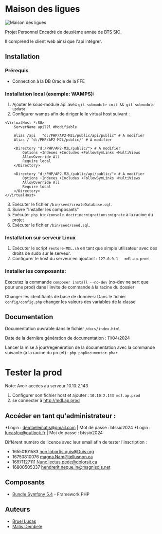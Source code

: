 # Maison des ligues

![Maison des ligues](https://i.imgur.com/Toba9cv.png)

Projet Personnel Encadré de deuxième année de BTS SIO.

Il comprend le client web ainsi que l'api intégrer.

## Installation
### Prérequis 
- Connection à la DB Oracle de la FFE
### Installation local (exemple: WAMPS):
1. Ajouter le sous-module api avec `git submodule init && git submodule update`
2. Configurer wamps afin de diriger le le virtual host suivant : 
```
<VirtualHost *:80>
    ServerName apil2l #Modifiable
    
    Alias /api   "d:/PHP/AP2-M2L/public/api/public" # A modifier
    Alias / "d:/PHP/AP2-M2L/public/" # A modifier

    <Directory "d:/PHP/AP2-M2L/public/"> # A modifier
        Options +Indexes +Includes +FollowSymLinks +MultiViews
        AllowOverride All
        Require local
    </Directory>

    <Directory "d:/PHP/AP2-M2L/public/api/public/"> # A modifier
        Options +Indexes +Includes +FollowSymLinks +MultiViews
        AllowOverride All
        Require local
    </Directory>
</VirtualHost>
```
3. Exécuter le fichier `/bin/seed/createDatabase.sql`.
4. Suivre "Installer les composants"
5. Exécuter `php bin/console doctrine:migrations:migrate` à la racine du projet
6. Exécuter le fichier `/bin/seed/seed.sql`.

### Installation sur serveur Linux
1. Exécuter le script `restore-MDL.sh` en tant que simple utilisateur avec des droits de sudo sur le serveur.
2. Configurer le host du serveur en ajoutant : `127.0.0.1   mdl.ap.prod`

### Installer les composants:
Executez la commande ``composer install --no-dev`` (no-dev ne sert que pour une prod) dans l'invite de commande à la racine du dossier

Changer les identifiants de base de données: Dans le fichier ``config/config.php`` changer les valeurs des variables de la classe

## Documentation

Documentation ouvrable dans le fichier `/docs/index.html`

Date de la dernière génération de documentation : 11/04/2024

Lancer la mise à jour/regénération de la documentation avec la commande suivante (à la racine du projet) : 
``php phpDocumentor.phar``

# Tester la prod
Note: Avoir accées au serveur 10.10.2.143
1. Configurer son fichier host et ajouter : `10.10.2.143 mdl.ap.prod`
2. se connecter à http://mdl.ap.prod

## Accéder en tant qu'administrateur :
*Login : dembelematis@gmail.com | Mot de passe : btssio2024
*Login : lucasfox@outlook.fr | Mot de passe : btssio2024

Différent numéro de licence avec leur email afin de tester l'inscription : 

- 16550101583 non.lobortis.quis@Duis.org
- 16750810076 magna.Nam@tellusnon.ca
- 16971127111 Nunc.lectus.pede@dolorsit.ca
- 16800505337 hendrerit.neque.In@magnisdis.net

## Composants
* [Bundle Symfony 5.4](https://symfony.com) - Framework PHP

## Auteurs

* [Bruel Lucas](https://github.com/Lurius-Kitsune)
* [Matis Dembele](https://github.com/MatisDembele)
